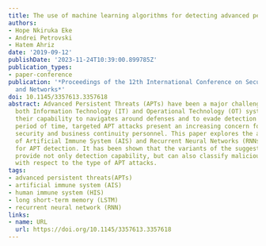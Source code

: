 ```yaml
---
title: The use of machine learning algorithms for detecting advanced persistent threats
authors:
- Hope Nkiruka Eke
- Andrei Petrovski
- Hatem Ahriz
date: '2019-09-12'
publishDate: '2023-11-24T10:39:00.899785Z'
publication_types:
- paper-conference
publication: '*Proceedings of the 12th International Conference on Security of Information
  and Networks*'
doi: 10.1145/3357613.3357618
abstract: Advanced Persistent Threats (APTs) have been a major challenge in securing
  both Information Technology (IT) and Operational Technology (OT) systems. Due to
  their capability to navigates around defenses and to evade detection for a prolonged
  period of time, targeted APT attacks present an increasing concern for both cyber
  security and business continuity personnel. This paper explores the application
  of Artificial Immune System (AIS) and Recurrent Neural Networks (RNNs) variants
  for APT detection. It has been shown that the variants of the suggested algorithms
  provide not only detection capability, but can also classify malicious data traffic
  with respect to the type of APT attacks.
tags:
- advanced persistent threats(APTs)
- artificial immune system (AIS)
- human immune system (HIS)
- long short-term memory (LSTM)
- recurrent neural network (RNN)
links:
- name: URL
  url: https://doi.org/10.1145/3357613.3357618
---
```

